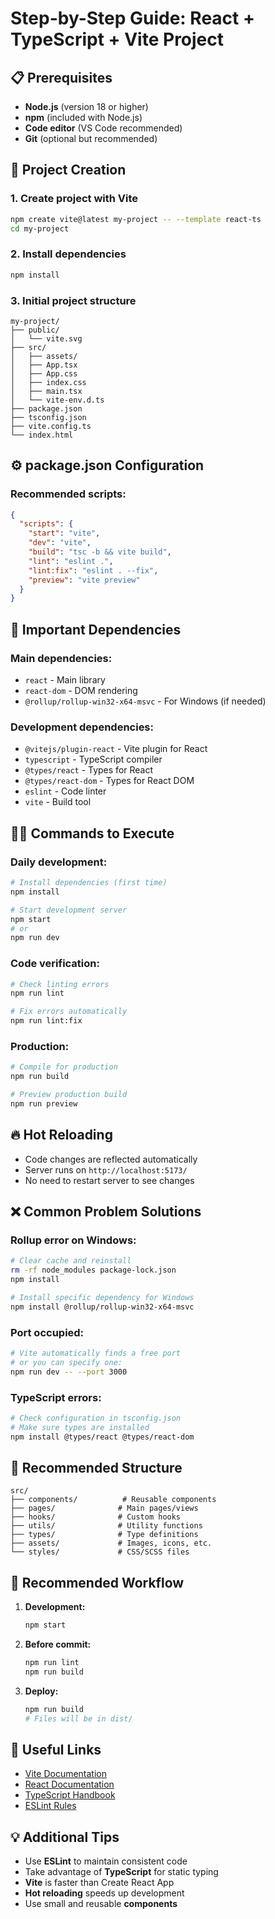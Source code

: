 # Step-by-Step Guide: React + TypeScript + Vite Project

## 📋 Prerequisites

- **Node.js** (version 18 or higher)
- **npm** (included with Node.js)
- **Code editor** (VS Code recommended)
- **Git** (optional but recommended)

## 🚀 Project Creation

### 1. Create project with Vite
```bash
npm create vite@latest my-project -- --template react-ts
cd my-project
```

### 2. Install dependencies
```bash
npm install
```

### 3. Initial project structure
```
my-project/
├── public/
│   └── vite.svg
├── src/
│   ├── assets/
│   ├── App.tsx
│   ├── App.css
│   ├── index.css
│   ├── main.tsx
│   └── vite-env.d.ts
├── package.json
├── tsconfig.json
├── vite.config.ts
└── index.html
```

## ⚙️ package.json Configuration

### Recommended scripts:
```json
{
  "scripts": {
    "start": "vite",
    "dev": "vite", 
    "build": "tsc -b && vite build",
    "lint": "eslint .",
    "lint:fix": "eslint . --fix",
    "preview": "vite preview"
  }
}
```

## 🔧 Important Dependencies

### Main dependencies:
- `react` - Main library
- `react-dom` - DOM rendering
- `@rollup/rollup-win32-x64-msvc` - For Windows (if needed)

### Development dependencies:
- `@vitejs/plugin-react` - Vite plugin for React
- `typescript` - TypeScript compiler
- `@types/react` - Types for React
- `@types/react-dom` - Types for React DOM
- `eslint` - Code linter
- `vite` - Build tool

## 🏃‍♂️ Commands to Execute

### Daily development:
```bash
# Install dependencies (first time)
npm install

# Start development server
npm start
# or
npm run dev
```

### Code verification:
```bash
# Check linting errors
npm run lint

# Fix errors automatically
npm run lint:fix
```

### Production:
```bash
# Compile for production
npm run build

# Preview production build
npm run preview
```

## 🔥 Hot Reloading

- Code changes are reflected automatically
- Server runs on `http://localhost:5173/`
- No need to restart server to see changes

## ❌ Common Problem Solutions

### Rollup error on Windows:
```bash
# Clear cache and reinstall
rm -rf node_modules package-lock.json
npm install

# Install specific dependency for Windows
npm install @rollup/rollup-win32-x64-msvc
```

### Port occupied:
```bash
# Vite automatically finds a free port
# or you can specify one:
npm run dev -- --port 3000
```

### TypeScript errors:
```bash
# Check configuration in tsconfig.json
# Make sure types are installed
npm install @types/react @types/react-dom
```

## 📁 Recommended Structure

```
src/
├── components/          # Reusable components
├── pages/              # Main pages/views
├── hooks/              # Custom hooks
├── utils/              # Utility functions
├── types/              # Type definitions
├── assets/             # Images, icons, etc.
└── styles/             # CSS/SCSS files
```

## 🎯 Recommended Workflow

1. **Development:**
   ```bash
   npm start
   ```

2. **Before commit:**
   ```bash
   npm run lint
   npm run build
   ```

3. **Deploy:**
   ```bash
   npm run build
   # Files will be in dist/
   ```

## 🔗 Useful Links

- [Vite Documentation](https://vitejs.dev/)
- [React Documentation](https://react.dev/)
- [TypeScript Handbook](https://www.typescriptlang.org/docs/)
- [ESLint Rules](https://eslint.org/docs/rules/)

## 💡 Additional Tips

- Use **ESLint** to maintain consistent code
- Take advantage of **TypeScript** for static typing
- **Vite** is faster than Create React App
- **Hot reloading** speeds up development
- Use small and reusable **components**